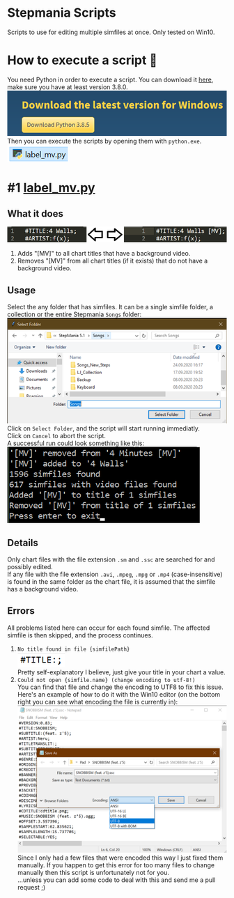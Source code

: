 # Stepmania Scripts
Scripts to use for editing multiple simfiles at once. Only tested on Win10.
# How to execute a script :rocket:
You need Python in order to execute a script.
You can download it [here](https://www.python.org/downloads/), make sure you have at least version 3.8.0.  
[![python_download](docs/python_download.png)](#)  
Then you can execute the scripts by opening them with `python.exe`.  
[![example script file](docs/example_script_file.png)](#)  

# #1 [label_mv.py](label_mv.py)
## What it does  
[![example result](docs/example_results.png)](#)  
1. Adds "[MV]" to all chart titles that have a background video.  
2. Removes "[MV]" from all chart titles (if it exists) that do not have a background video.  
## Usage
Select the any folder that has simfiles. It can be a single simfile folder, a collection or the entire Stepmania `Songs` folder:
[![Folder selection](docs/folder_selection.png)](#)  
Click on `Select Folder`, and the script will start running immediatly.  
Click on `Cancel` to abort the script.  
A successful run could look something like this:  
[![example output](docs/example_output.png)](#)  
## Details
Only chart files with the file extension `.sm` and `.ssc` are searched for and possibly edited.  
If any file with the file extension `.avi`, `.mpeg`, `.mpg` or `.mp4` (case-insensitive) is found in the same folder as the chart file, it is assumed that the simfile has a background video.
## Errors
All problems listed here can occur for each found simfile. The affected simfile is then skipped, and the process continues.
1. `No title found in file {simfilePath}`  
[![Missing title](docs/missing_title.png)](#)  
Pretty self-explanatory I believe, just give your title in your chart a value.  
1. `Could not open {simfile.name} (change encoding to utf-8!)`  
You can find that file and change the encoding to UTF8 to fix this issue.  
Here's an example of how to do it with the Win10 editor (on the bottom right you can see what encoding the file is currently in):
[![Save with UTF8 encoding](docs/save_with_utf8.png)](#)  
Since I only had a few files that were encoded this way I just fixed them manually. If you happen to get this error for too many files to change manually then this script is unfortunately not for you.   
 ...unless you can add some code to deal with this and send me a pull request ;)

